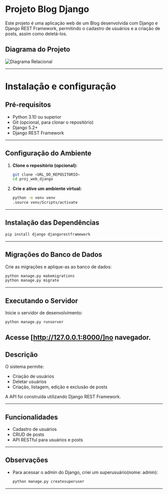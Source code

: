 # Projeto Blog Django

Este projeto é uma aplicação web de um Blog desenvolvida com Django e Django REST Framework, permitindo o cadastro de usuários e a criação de posts, assim como deletá-los.

## Diagrama do Projeto

![Diagrama Relacional]("diagrama_relacional.png")

---

# Instalação e configuração

## Pré-requisitos

- Python 3.10 ou superior
- Git (opcional, para clonar o repositório)
- Django 5.2+
- Django REST Framework

---

## Configuração do Ambiente

1. **Clone o repositório (opcional):**
   ```sh
   git clone <URL_DO_REPOSITORIO>
   cd proj_web_django
   ```

2. **Crie e ative um ambiente virtual:**
   ```sh
   python -m venv venv
   .source venv/Scripts/activate
   ```

---

## Instalação das Dependências

```sh
pip install django djangorestframework
```

---

## Migrações do Banco de Dados

Crie as migrações e aplique-as ao banco de dados:

```sh
python manage.py makemigrations
python manage.py migrate
```

---

## Executando o Servidor

Inicie o servidor de desenvolvimento:

```sh
python manage.py runserver
```

Acesse [http://127.0.0.1:8000/]no navegador.
---

## Descrição

O sistema permite:
- Criação de usuários
- Deletar usuários
- Criação, listagem, edição e exclusão de posts

A API foi construída utilizando Django REST Framework.

---


## Funcionalidades

- Cadastro de usuários
- CRUD de posts
- API RESTful para usuários e posts

---

## Observações

- Para acessar o admin do Django, criei um superusuário(nome: admin):
  ```sh
  python manage.py createsuperuser
  ```

---